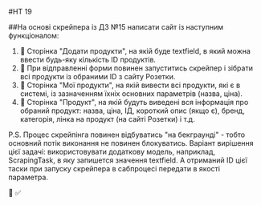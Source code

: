 #HT 19

##На основі скрейпера із ДЗ №15 написати сайт із наступним функціоналом:

1. :black_square_button: Сторінка "Додати продукти", на якій буде textfield, в який можна ввести будь-яку кількість ID продуктів. 
2. :black_square_button: При відправленні форми повинен запуститись скрейпер і зібрати всі продукти із обраними ID з сайту Розетки.
3. :black_square_button: Сторінка "Мої продукти", на якій вивести всі продукти, які є в системі, із зазначенням їхніх основних параметрів (назва, ціна).
4. :black_square_button: Сторінка "Продукт", на якій будуть виведені вся інформація про обраний продукт: назва, ціна, ІД, короткий опис (якщо є), бренд, категорія, лінка на продукт (на сайті Розетки) і т.д.

P.S. Процес скрейпінга повинен відбуватись "на бекграунді" - тобто основний потік виконання не повинен блокуватись. 
Варіант вирішення цієї задачі: використовувати додаткову модель, наприклад, ScrapingTask, в яку запишется значення textfield. 
А отриманий ID цієї таски при запуску скрейпера в сабпроцесі передати в якості параметра.

:black_square_button: :white_check_mark:

